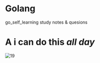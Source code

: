 # Golang
go_self_learning 
study notes & quesions  
# A **i can do this _all day_**

![19](https://user-images.githubusercontent.com/124338898/226287054-b1e3c1d9-6ad0-4e86-a4b8-b4ad9eafb48b.jpg)
